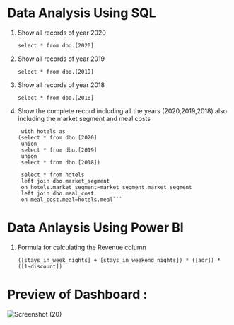 # Data Analysis Using SQL

1. Show all records of year 2020

   ```select * from dbo.[2020] ```


2. Show all records of year 2019

   ```select * from dbo.[2019]```


3. Show all records of year 2018

    ```select * from dbo.[2018]```

4. Show the complete record including all the years (2020,2019,2018) also including the market segment and meal costs
   
        with hotels as
       (select * from dbo.[2020]
        union 
        select * from dbo.[2019]
        union
        select * from dbo.[2018])

        select * from hotels
        left join dbo.market_segment
        on hotels.market_segment=market_segment.market_segment
        left join dbo.meal_cost
        on meal_cost.meal=hotels.meal```

# Data Anlaysis Using Power BI

1. Formula for calculating the Revenue column

   ```([stays_in_week_nights] + [stays_in_weekend_nights]) * ([adr]) * ([1-discount])```


# Preview of Dashboard : 


![Screenshot (20)](https://user-images.githubusercontent.com/51748060/141612696-f4f01aae-be6c-4093-b72a-f0d0e303fca8.jpg)




